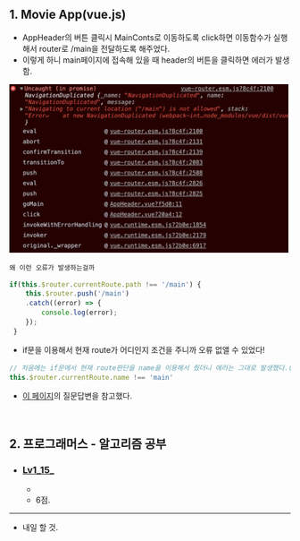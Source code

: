 <h2>1. Movie App(vue.js) </h2>

- AppHeader의 버튼 클릭시 MainConts로 이동하도록 click하면 이동함수가 실행해서 router로 /main을 전달하도록 해주었다.
- 이렇게 하니 main페이지에 접속해 있을 때 header의 버튼을 클릭하면 에러가 발생함.
<img src="./imgs/200529.png" width="500px"/>

```
왜 이런 오류가 발생하는걸까
```
```javascript
if(this.$router.currentRoute.path !== '/main') { 
    this.$router.push('/main')
    .catch((error) => {
        console.log(error);          
    });
 }
```
- if문을 이용해서 현재 route가 어디인지 조건을 주니까 오류 없앨 수 있었다!
```javascript
// 처음에는 if문에서 현재 route판단을 name을 이용해서 줬더니 에러는 그대로 발생했다.(물론 catch를 줘서 에러로 뜨지는 않았다.)
this.$router.currentRoute.name !== 'main'
```
- <a href="https://stackoverflow.com/questions/58540009/got-uncaught-in-promise-navigationduplicated-error-on-invalid-credentials">이 페이지</a>의 질문답변을 참고했다.
<br/>


<h2>2. 프로그래머스 - 알고리즘 공부</h2>

- <h3><a href="">Lv1_15_</a></h3>
  
  - 
  - 6점.

     
<hr/>

- 내일 할 것.
